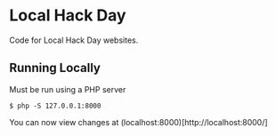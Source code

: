 # Local Hack Day
Code for Local Hack Day websites.

## Running Locally
Must be run using a PHP server

```shell
$ php -S 127.0.0.1:8000
```

You can now view changes at (localhost:8000)[http://localhost:8000/]
